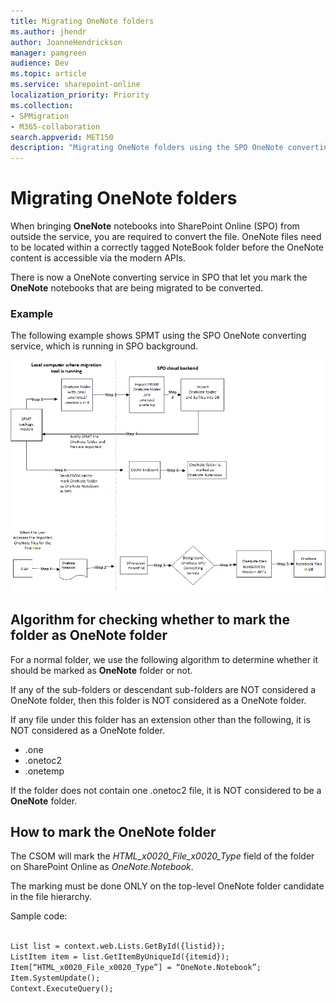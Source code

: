 ```yaml
---
title: Migrating OneNote folders
ms.author: jhendr
author: JoanneHendrickson
manager: pamgreen
audience: Dev
ms.topic: article
ms.service: sharepoint-online
localization_priority: Priority
ms.collection: 
- SPMigration
- M365-collaboration
search.appverid: MET150
description: "Migrating OneNote folders using the SPO OneNote converting service"
---
```

# Migrating OneNote folders

When bringing **OneNote** notebooks into SharePoint Online (SPO) from outside the service, you are required to convert the file. OneNote files need to be located within a correctly tagged NoteBook folder before the OneNote content is accessible via the modern APIs.  

There is now a OneNote converting service in SPO that let you mark the **OneNote** notebooks that are being migrated to be converted.
  

### Example 

The following example shows SPMT using the SPO OneNote converting service, which is running in SPO background.  

![OneNote migration process](media/onenote-migration-flow.png)

## Algorithm for checking whether to mark the folder as OneNote folder 
 
For a normal folder, we use the following algorithm to determine whether it should be marked as **OneNote** folder or not. 

If any of the sub-folders or descendant sub-folders are NOT considered a OneNote folder, then this folder is NOT considered as a OneNote folder. 

If any file under this folder has an extension other than the following, it is NOT considered as a OneNote folder. 
 - .one 
 - .onetoc2 
 - .onetemp 

If the folder does not contain one .onetoc2 file, it is NOT considered to be a **OneNote** folder. 

 
## How to mark the OneNote folder 
 
The CSOM will mark the *HTML_x0020_File_x0020_Type* field of the folder on SharePoint Online as *OneNote.Notebook*. 

The marking must be done ONLY on the top-level OneNote folder candidate in the file hierarchy. 

Sample code:

```XML
 
List list = context.web.Lists.GetById({listid}); 
ListItem item = list.GetItemByUniqueId({itemid}); 
Item[“HTML_x0020_File_x0020_Type”] = “OneNote.Notebook”; 
Item.SystemUpdate(); 
Context.ExecuteQuery(); 

```
 
 
